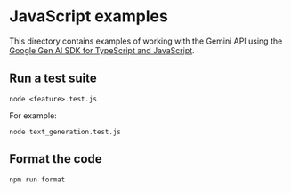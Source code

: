 # JavaScript examples

This directory contains examples of working with the Gemini API using the
[Google Gen AI SDK for TypeScript and JavaScript](https://googleapis.github.io/js-genai/).

## Run a test suite

    node <feature>.test.js

For example:

    node text_generation.test.js

## Format the code

    npm run format

<!-- 
[START update]
// The Gen AI SDK for TypeScript and JavaScript is in preview.
// Some features have not been implemented.
[END update]
 -->